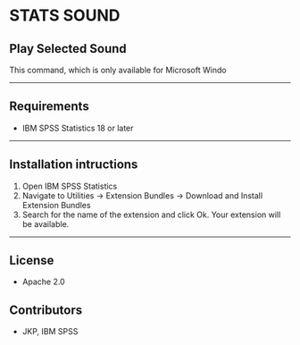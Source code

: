 # STATS SOUND
## Play Selected Sound
 This command, which is only available for Microsoft Windo

---
Requirements
----
- IBM SPSS Statistics 18 or later

---
Installation intructions
----
1. Open IBM SPSS Statistics
2. Navigate to Utilities -> Extension Bundles -> Download and Install Extension Bundles
3. Search for the name of the extension and click Ok. Your extension will be available.

---
License
----

- Apache 2.0
                              
Contributors
----

  - JKP, IBM SPSS
